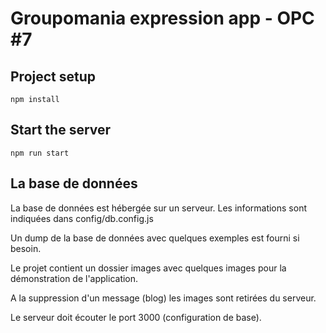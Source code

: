 # Groupomania expression app - OPC #7

## Project setup
```
npm install
```
## Start the server
```
npm run start
```

## La base de données
La base de données est hébergée sur un serveur.
Les informations sont indiquées dans config/db.config.js

Un dump de la base de données avec quelques exemples est fourni si besoin.

Le projet contient un dossier images avec quelques images pour la démonstration de l'application.

A la suppression d'un message (blog) les images sont retirées du serveur.

Le serveur doit écouter le port 3000 (configuration de base).

